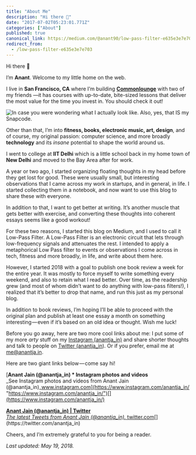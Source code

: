 ```yaml
---
title: "About Me"
description: "Hi there 👋"
date: "2017-07-02T05:23:01.771Z"
categories: ["About"]
published: true
canonical_link: https://medium.com/@anant90/low-pass-filter-e635e3e7e703
redirect_from:
  - /low-pass-filter-e635e3e7e703
---
```


Hi there 👋

I’m **Anant**. Welcome to my little home on the web.

I live in **San Francisco, CA** where I’m building [**Commonlounge**](https://www.commonlounge.com) with two of my friends —it has courses with up-to-date, bite-sized lessons that deliver the most value for the time you invest in. You should check it out!

![In case you were wondering what I actually look like. Also, yes, that IS my Snapcode.](/assets/blog/about-me/asset-1.jpeg)

Other than that, I’m into **fitness, books, electronic music, art, design**, and of course, my original passion: computer science, and more broadly **technology** and its _insane_ potential to shape the world around us.

I went to college at **IIT Delhi** which is a little school back in my home town of **New Delhi** and moved to the Bay Area after for work.

A year or two ago, I started organizing floating thoughts in my head before they get lost for good. These were usually small, but interesting observations that I came across my work in startups, and in general, in life. I started collecting them in a notebook, and now want to use this blog to share these with everyone.

In addition to that, I want to get better at writing. It’s another muscle that gets better with exercise, and converting these thoughts into coherent essays seems like a good workout!

For these two reasons, I started this blog on Medium, and I used to call it Low-Pass Filter. A Low-Pass Filter is an electronic circuit that lets through low-frequency signals and attenuates the rest. I intended to apply a metaphorical Low Pass filter to events or observations I come across in tech, fitness and more broadly, in life, and write about them here.

However, I started 2018 with a goal to publish one book review a week for the entire year. It was mostly to force myself to write something every weekend, and also to retain what I read better. Over time, as the readership grew (and most of whom didn’t want to do anything with low-pass filters!), I realized that it’s better to drop that name, and run this just as my personal blog.

In addition to book reviews, I’m hoping I’ll be able to proceed with the original plan and publish at least one essay a month on something interesting — even if it’s based on an old idea or thought. Wish me luck!

Before you go away, here are two more cool links about me: I put some of my more _arty_ stuff on my [Instagram (anantja_in)](https://www.instagram.com/anantja_in/) and share shorter thoughts and talk to people on [Twitter (anantja_in](https://twitter.com/anantja_in)). Or if you prefer, email me at [me@anantja.in](mailto:me@anantja.in).

Here are two giant links below — come say hi!

[**Anant Jain (@anantja_in) \* Instagram photos and videos**  
\_See Instagram photos and videos from Anant Jain (@anantja_in)\_www.instagram.com](https://www.instagram.com/anantja_in/ "https://www.instagram.com/anantja_in/")[](https://www.instagram.com/anantja_in/)

[**Anant Jain (@anantja_in) | Twitter**  
_The latest Tweets from Anant Jain (@anantja_in)._ twitter.com](https://twitter.com/anantja_in "https://twitter.com/anantja_in")[](https://twitter.com/anantja_in)

Cheers, and I’m extremely grateful to you for being a reader.

_Last updated: May 19, 2018._
